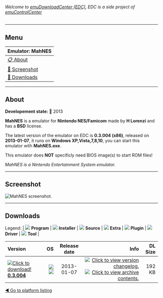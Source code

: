 ###### Welcome to [emuDownloadCenter (EDC)](https://github.com/PhoenixInteractiveNL/emuDownloadCenter/wiki/), EDC is a side project of [emuControlCenter](https://github.com/PhoenixInteractiveNL/emuControlCenter/wiki/)
***
## Menu
| **Emulator: MahNES** |
|:---------|
| [:clipboard: About](#about) |
| [:sunrise: Screenshot](#screenshot) |
| [:floppy_disk: Downloads](#downloads) |
***
## About
**Developement state:** :red_circle: 2013

**MahNES** is a emulator for **Nintendo NES/Famicom** made by **H Lorenzi** and has a **BSD** license.

The latest version of the emulator on EDC is **0.3.004 (x86)**, released on **2013-01-07**, it runs on **Windows XP,Vista,7,8,10**, you can start this emulator with **MahNES.exe**.

This emulator does **NOT** specificly need BIOS image(s) to start ROM files!

_MahNES is a Nintendo Entertainment System emulator._
***
## Screenshot
![](https://raw.githubusercontent.com/PhoenixInteractiveNL/emuDownloadCenter/master/hooks/mahnes/emulator_screen_01.jpg "MahNES screenshot.")
***
## Downloads
Legend: | 
![](https://raw.githubusercontent.com/wiki/PhoenixInteractiveNL/emuDownloadCenter/images_misc/icon_program_24.png) **Program** | 
![](https://raw.githubusercontent.com/wiki/PhoenixInteractiveNL/emuDownloadCenter/images_misc/icon_installer_24.png) **Installer** | 
![](https://raw.githubusercontent.com/wiki/PhoenixInteractiveNL/emuDownloadCenter/images_misc/icon_source_code_24.png) **Source** | 
![](https://raw.githubusercontent.com/wiki/PhoenixInteractiveNL/emuDownloadCenter/images_misc/icon_extra_24.png) **Extra** | 
![](https://raw.githubusercontent.com/wiki/PhoenixInteractiveNL/emuDownloadCenter/images_misc/icon_plugin_24.png) **Plugin** | 
![](https://raw.githubusercontent.com/wiki/PhoenixInteractiveNL/emuDownloadCenter/images_misc/icon_driver_24.png) **Driver** | 
![](https://raw.githubusercontent.com/wiki/PhoenixInteractiveNL/emuDownloadCenter/images_misc/icon_tool_24.png) **Tool** | 
 
| Version | OS | Release date | Info | DL Size |
|:--------|---:|:------------:|-----:|--------:|
| [![](https://raw.githubusercontent.com/wiki/PhoenixInteractiveNL/emuDownloadCenter/images_misc/icon_program_24.png "Click to download!")  **0.3.004**](https://github.com/PhoenixInteractiveNL/edc-repo0004/raw/master/mahnes/0.3.004.7z) | ![](https://raw.githubusercontent.com/wiki/PhoenixInteractiveNL/emuDownloadCenter/images_misc/logo_windows_24.png) ![](https://raw.githubusercontent.com/wiki/PhoenixInteractiveNL/emuDownloadCenter/images_misc/icon_32-bit_24.png) | 2013-01-07 | [![](https://raw.githubusercontent.com/wiki/PhoenixInteractiveNL/emuDownloadCenter/images_misc/logo_changelog_24.png "Click to view version changelog.")](https://github.com/PhoenixInteractiveNL/edc-repo0004/blob/master/mahnes/0.3.004_changelog.txt) [![](https://raw.githubusercontent.com/wiki/PhoenixInteractiveNL/emuDownloadCenter/images_misc/logo_contents_24.png "Click to view archive contents.")](https://github.com/PhoenixInteractiveNL/edc-repo0004/blob/master/mahnes/0.3.004_contents.txt) | 192 KB |

[:arrow_backward: Go to platform listing](https://github.com/PhoenixInteractiveNL/emuDownloadCenter/wiki/EDC-Platform-List)
